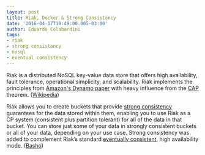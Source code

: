 ```yaml
---
layout: post
title: Riak, Docker & Strong Consistency
date: '2016-04-17T19:49:00.005-03:00'
author: Eduardo Colabardini
tags: 
- riak
- strong consistency
- nosql
- eventual consistency
---
```


Riak is a distributed NoSQL key-value data store that offers high availability, fault tolerance, operational simplicity, and scalability. Riak implements the principles from [Amazon's Dynamo paper](http://www.allthingsdistributed.com/files/amazon-dynamo-sosp2007.pdf) with heavy influence from the [CAP](https://en.wikipedia.org/wiki/CAP_Theorem) theorem. ([Wikipedia](https://en.wikipedia.org/wiki/Riak))

Riak allows you to create buckets that provide [strong consistency](http://docs.basho.com/riak/kv/2.1.4/developing/app-guide/strong-consistency/) guarantees for the data stored within them, enabling you to use Riak as a CP system (consistent plus partition tolerant) for all of the data in that bucket. You can store just some of your data in strongly consistent buckets or all of your data, depending on your use case. Strong consistency was added to complement Riak’s standard [eventually consistent](https://en.wikipedia.org/wiki/Eventual_consistency), high availability mode. ([Basho](http://docs.basho.com/riak/kv/2.1.4/developing/app-guide/strong-consistency/))
